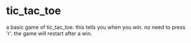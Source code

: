 # tic_tac_toe
a basic game of tic_tac_toe.
this tells you when you win.
no need to press 'r'.
the game will restart after a win.
